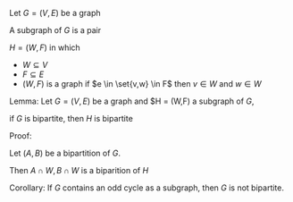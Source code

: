 
Let $G = (V,E)$ be a graph

A subgraph of $G$ is a pair

$H = (W, F)$ in which

- $W \subseteq V$
- $F \subseteq E$
- $(W,F)$ is a graph
if $e \in \set{v,w} \in F$
then $v \in W$ and $w \in W$

Lemma: Let $G=(V,E)$ be a graph and $H = (W,F) a subgraph of $G$,

if $G$ is bipartite, then $H$ is bipartite

Proof:

Let $(A,B)$ be a bipartition of $G$. 

Then $A \cap W, B \cap W$ is a biparition of $H$

Corollary: If $G$ contains an odd cycle as a subgraph, then $G$ is not bipartite.

